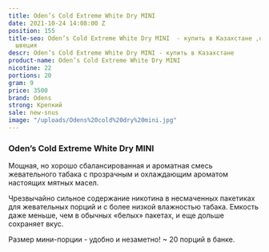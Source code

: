 ```yaml
---
title: Oden’s Cold Extreme White Dry MINI
date: 2021-10-24 14:08:00 Z
position: 155
title-seo: Oden’s Cold Extreme White Dry MINI  - купить в Казахстане ,оденс производство
  швеция
descr: Oden’s Cold Extreme White Dry MINI - купить в Казахстане
product-name: Oden’s Cold Extreme White Dry MINI
nicotine: 22
portions: 20
gram: 9
price: 3500
brand: Odens
strong: Крепкий
sale: new-snus
image: "/uploads/Odens%20cold%20dry%20mini.jpg"
---
```


### Oden’s Cold Extreme White Dry MINI
Мощная, но хорошо сбалансированная и ароматная смесь жевательного табака с прозрачным и охлаждающим ароматом настоящих мятных масел.
 
Чрезвычайно сильное содержание никотина в несмаченных пакетиках для жевательных порций и с более низкой влажностью табака. Емкость даже меньше, чем в обычных «белых» пакетах, и еще дольше сохраняет вкус.
 
Размер мини-порции - удобно и незаметно! ~ 20 порций в банке.